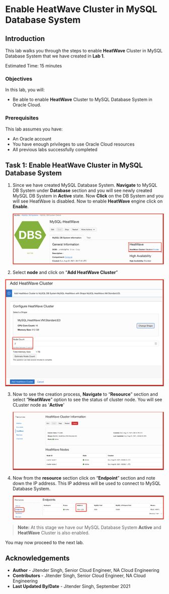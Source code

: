 # Enable HeatWave Cluster in MySQL Database System

## Introduction

This lab walks you through the steps to enable **HeatWave** Cluster in MySQL Database System that we have created in **Lab 1**.

Estimated Time: 15 minutes

### Objectives

In this lab, you will:
* Be able to enable **HeatWave** Cluster to MySQL Database System in Oracle Cloud.

### Prerequisites

This lab assumes you have:
* An Oracle account
* You have enough privileges to use Oracle Cloud resources
* All previous labs successfully completed

## Task 1: Enable HeatWave Cluster in MySQL Database System

1. Since we have created MySQL Database System. **Navigate** to MySQL DB System under **Database** section
and you will see newly created MySQL DB System in **Active** state. Now **Click** on the DB System and you will see HeatWave is disabled. Now to enable **HeatWave** engine click on **Enable**.

	![enable-heatwave](images/enable-heatwave.png)

2. Select **node** and click on “**Add HeatWave Cluster**”

  ![add-node](images/add-node.png)

3. Now to see the creation process, **Navigate** to “**Resource**” section and select “**HeatWave**” option to see the status of cluster node. You will see CLuster node as '**Active**'

	![heatwave-active](images/heatwave-active.png)

4. Now from the **resource** section click on “**Endpoint**” section and note down the IP address. This IP address will be used to connect to MySQL Database System.

   ![endpoint](images/endpoint.png)

> **Note:** At this stage we have our MySQL Database System **Active** and **HeatWave** Cluster is also enabled.

You may now proceed to the next lab.

## Acknowledgements
* **Author** - Jitender Singh, Senior Cloud Engineer, NA Cloud Engineering
* **Contributors** -  Jitender Singh, Senior Cloud Engineer, NA Cloud Engineering
* **Last Updated By/Date** - Jitender Singh, September 2021
